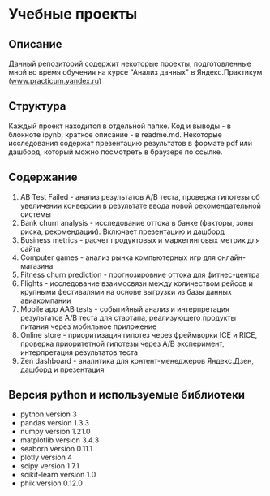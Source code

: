 # Учебные проекты

## Описание
Данный репозиторий содержит некоторые проекты, подготовленные мной во время обучения на курсе "Анализ данных" в Яндекс.Практикум (www.practicum.yandex.ru)

## Структура
Каждый проект находится в отдельной папке. Код и выводы - в блокноте ipynb, краткое описание - в readme.md. Некоторые исследования содержат презентацию результатов в формате pdf или дашборд, который можно посмотреть в браузере по ссылке.

## Содержание
1. AB Test Failed - анализ результатов A/B теста, проверка гипотезы об увеличении конверсии в результате ввода новой рекомендательной системы
2. Bank churn analysis - исследование оттока в банке (факторы, зоны риска, рекомендации). Включает презентацию и дашборд
3. Business metrics - расчет продуктовых и маркетинговых метрик для сайта
4. Computer games - анализ рынка компьютерных игр для онлайн-магазина
5. Fitness churn prediction - прогнозировние оттока для фитнес-центра
6. Flights - исследование взаимосвязи между количеством рейсов и крупными фестивалями на основе выгрузки из базы данных авиакомпании
7. Mobile app AAB tests - событийный анализ и интерпретация результатов A/B теста для стартапа, реализующего продукты питания через мобильное приложение
8. Online store - приоритизация гипотез через фреймворки ICE и RICE, проверка приоритетной гипотезы через A/B эксперимент, интерпретация результатов теста 
9. Zen dashboard - аналитика для контент-менеджеров Яндекс.Дзен, дашборд и презентация

## Версия python и используемые библиотеки
- python version 3
- pandas version 1.3.3
- numpy version 1.21.0
- matplotlib version 3.4.3
- seaborn version 0.11.1
- plotly version 4
- scipy version 1.7.1
- scikit-learn version 1.0
- phik version 0.12.0
